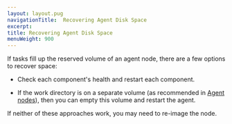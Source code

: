 ```yaml
---
layout: layout.pug
navigationTitle:  Recovering Agent Disk Space
excerpt:
title: Recovering Agent Disk Space
menuWeight: 900
---
```


If tasks fill up the reserved volume of an agent node, there are a few options to recover space:

- Check each component's health and restart each component.

- If the work directory is on a separate volume (as recommended in [Agent nodes](/1.9/installing/ent/custom/system-requirements/#agent-nodes)), then you can empty this volume and restart the agent.

If neither of these approaches work, you may need to re-image the node. 
